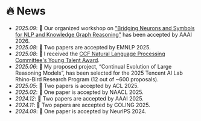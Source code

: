 # 🔥 News
- *2025.09*: 🎉 Our organized workshop on ["Bridging Neurons and Symbols for NLP and Knowledge Graph Reasoning"](https://neusymbridge.github.io/) has been accepted by AAAI 2026.
- *2025.08*: 🎉 Two papers are accepted by EMNLP 2025.
- *2025.08*: 🎉 I received the [CCF Natural Language Processing Committee's Young Talent Award](http://tcci.ccf.org.cn/award2025.php).
- *2025.06*: 🎉 My proposed project, “Continual Evolution of Large Reasoning Models”, has been selected for the 2025 Tencent AI Lab Rhino-Bird Research Program (12 out of ~600 proposals).
- *2025.05*: 🎉 Two papers is accepted by ACL 2025.
- *2025.02*: 🎉 One paper is accepted by NAACL 2025.
- *2024.12*: 🎉 Two papers are accepted by AAAI 2025.
- *2024.11*: 🎉 Two papers are accepted by COLING 2025.
- *2024.09*: 🎉 One paper is accepted by NeurIPS 2024.

<!--
[//]:- *2024.09*: 🎉 Four papers are accepted by EMNLP 2024.
[//]:- *2024.06*: 🎉 Our organized workshop on ["Bridging Neurons and Symbols for NLP and Knowledge Graph Reasoning"](https://neusymbridge.github.io/) has been accepted by COLING 2025.
-->

